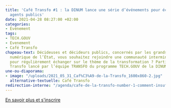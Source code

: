 ```yaml
---
title: 'Café Transfo #1 : la DINUM lance une série d’événements pour échanger entre
  agents publics'
date: 2021-04-28 08:27:00 +02:00
categories:
- Événement
tags:
- TECH.GOUV
- Evenement
- Café Transfo
chapeau-text: Décideuses et décideurs publics, concernés par les grands enjeux du
  numérique de l’État, vous souhaitez rejoindre une communauté interministérielle
  pour régulièrement échanger sur le thème de la transformation ? Participez au Café
  Transfo lancé par l’équipe TRANSFO du programme TECH.GOUV de la DINUM.
une-ou-diaporama:
- image: "/uploads/2021_05_31_Caf%C3%A9-de-la-Transfo_1600x860-2.jpg"
  alternative-textuelle: Café Transfo
redirection-interne: "/agenda/cafe-de-la-transfo-number-1-comment-insuffler-une-culture-numerique-dans-ladministration/"
---
```


<div class="lien-important"><p><a href="/agenda/cafe-de-la-transfo-number-1-comment-insuffler-une-culture-numerique-dans-ladministration/">En savoir plus et s'inscrire</a></p></div>